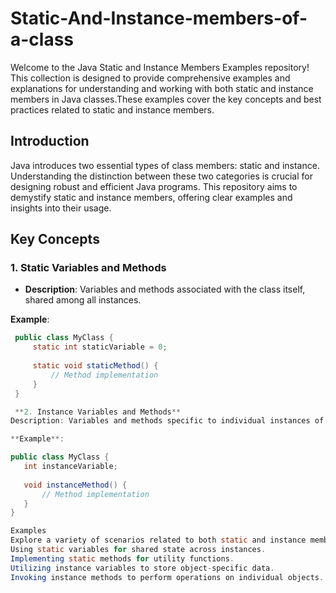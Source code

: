 # Static-And-Instance-members-of-a-class
Welcome to the Java Static and Instance Members Examples repository! This collection is designed to provide comprehensive examples and explanations for understanding and working with both static and instance members in Java classes.These examples cover the key concepts and best practices related to static and instance members.

## Introduction

Java introduces two essential types of class members: static and instance. Understanding the distinction between these two categories is crucial for designing robust and efficient Java programs. This repository aims to demystify static and instance members, offering clear examples and insights into their usage.

## Key Concepts

### 1. Static Variables and Methods
- **Description**: Variables and methods associated with the class itself, shared among all instances.
  
 **Example**:
 ```java
  public class MyClass {
      static int staticVariable = 0;
      
      static void staticMethod() {
          // Method implementation
      }
  }

  **2. Instance Variables and Methods**
Description: Variables and methods specific to individual instances of the class.

**Example**:
 
public class MyClass {
    int instanceVariable;
    
    void instanceMethod() {
        // Method implementation
    }
}

Examples
Explore a variety of scenarios related to both static and instance members, including:
Using static variables for shared state across instances.
Implementing static methods for utility functions.
Utilizing instance variables to store object-specific data.
Invoking instance methods to perform operations on individual objects.
